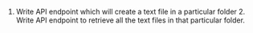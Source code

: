 1. Write API endpoint which will create a text file in a particular folder 2. Write API endpoint to retrieve all the text files in that particular folder.
